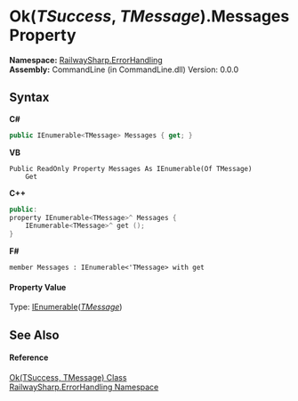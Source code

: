# Ok(*TSuccess*, *TMessage*).Messages Property 
 

**Namespace:**&nbsp;<a href="N_RailwaySharp_ErrorHandling">RailwaySharp.ErrorHandling</a><br />**Assembly:**&nbsp;CommandLine (in CommandLine.dll) Version: 0.0.0

## Syntax

**C#**<br />
``` C#
public IEnumerable<TMessage> Messages { get; }
```

**VB**<br />
``` VB
Public ReadOnly Property Messages As IEnumerable(Of TMessage)
	Get
```

**C++**<br />
``` C++
public:
property IEnumerable<TMessage>^ Messages {
	IEnumerable<TMessage>^ get ();
}
```

**F#**<br />
``` F#
member Messages : IEnumerable<'TMessage> with get

```


#### Property Value
Type: <a href="https://docs.microsoft.com/dotnet/api/system.collections.generic.ienumerable-1" target="_blank">IEnumerable</a>(<a href="T_RailwaySharp_ErrorHandling_Ok_2">*TMessage*</a>)

## See Also


#### Reference
<a href="T_RailwaySharp_ErrorHandling_Ok_2">Ok(TSuccess, TMessage) Class</a><br /><a href="N_RailwaySharp_ErrorHandling">RailwaySharp.ErrorHandling Namespace</a><br />
